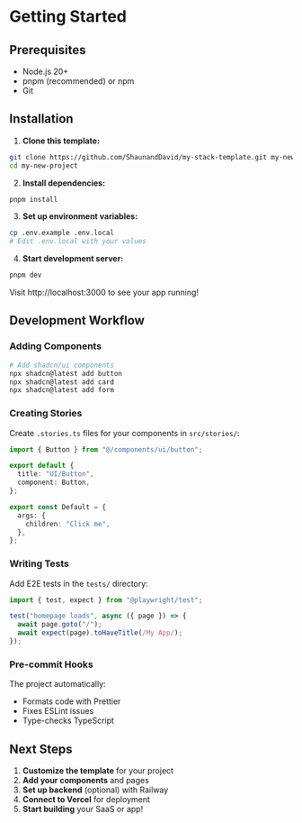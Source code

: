 # Getting Started

## Prerequisites

- Node.js 20+
- pnpm (recommended) or npm
- Git

## Installation

1. **Clone this template:**

```bash
git clone https://github.com/ShaunandDavid/my-stack-template.git my-new-project
cd my-new-project
```

2. **Install dependencies:**

```bash
pnpm install
```

3. **Set up environment variables:**

```bash
cp .env.example .env.local
# Edit .env.local with your values
```

4. **Start development server:**

```bash
pnpm dev
```

Visit http://localhost:3000 to see your app running!

## Development Workflow

### Adding Components

```bash
# Add shadcn/ui components
npx shadcn@latest add button
npx shadcn@latest add card
npx shadcn@latest add form
```

### Creating Stories

Create `.stories.ts` files for your components in `src/stories/`:

```typescript
import { Button } from "@/components/ui/button";

export default {
  title: "UI/Button",
  component: Button,
};

export const Default = {
  args: {
    children: "Click me",
  },
};
```

### Writing Tests

Add E2E tests in the `tests/` directory:

```typescript
import { test, expect } from "@playwright/test";

test("homepage loads", async ({ page }) => {
  await page.goto("/");
  await expect(page).toHaveTitle(/My App/);
});
```

### Pre-commit Hooks

The project automatically:

- Formats code with Prettier
- Fixes ESLint issues
- Type-checks TypeScript

## Next Steps

1. **Customize the template** for your project
2. **Add your components** and pages
3. **Set up backend** (optional) with Railway
4. **Connect to Vercel** for deployment
5. **Start building** your SaaS or app!
